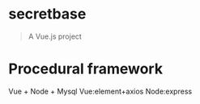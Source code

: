 # secretbase

> A Vue.js project

# Procedural framework

Vue + Node + Mysql
Vue:element+axios
Node:express